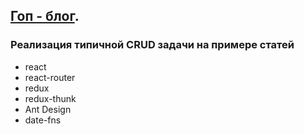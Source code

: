 ## [Гоп - блог](https://ikzsl.github.io/blog-articles/).

### Реализация типичной CRUD задачи на примере статей

- react
- react-router
- redux
- redux-thunk
- Ant Design
- date-fns
